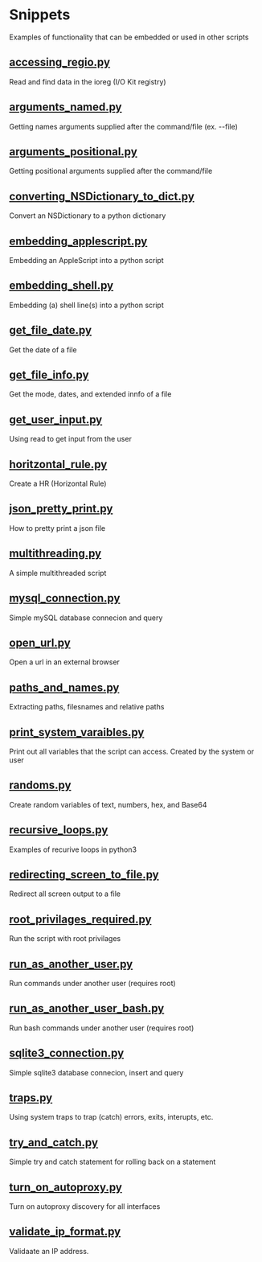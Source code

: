 # Snippets
Examples of functionality that can be embedded or used in other scripts

## [accessing_regio.py](https://github.com/thedzy/Python/blob/master/Snippets/accessing_regio.py)
Read and find data in the ioreg (I/O Kit registry)
## [arguments_named.py](https://github.com/thedzy/Python/blob/master/Snippets/arguments_named.py)
Getting names arguments supplied after the command/file (ex. --file)
## [arguments_positional.py](https://github.com/thedzy/Python/blob/master/Snippets/arguments_positional.py)
Getting positional arguments supplied after the command/file
## [converting_NSDictionary_to_dict.py](https://github.com/thedzy/Python/blob/master/Snippets/converting_NSDictionary_to_dict.py)
Convert an NSDictionary to a python dictionary
## [embedding_applescript.py](https://github.com/thedzy/Python/blob/master/Snippets/embedding_applescript.py)
Embedding an AppleScript into a python script
## [embedding_shell.py](https://github.com/thedzy/Python/blob/master/Snippets/embedding_shell.py)
Embedding (a) shell line(s) into a python script
## [get_file_date.py](https://github.com/thedzy/Python/blob/master/Snippets/get_file_date.py)
Get the date of a file
## [get_file_info.py](https://github.com/thedzy/Python/blob/master/Snippets/get_file_info.py)
Get the mode, dates, and extended innfo of a file
## [get_user_input.py](https://github.com/thedzy/Python/blob/master/Snippets/get_user_input.py)
Using read to get input from the user
## [horitzontal_rule.py](https://github.com/thedzy/Python/blob/master/Snippets/horitzontal_rule.py)
Create a HR (Horizontal Rule)
## [json_pretty_print.py](https://github.com/thedzy/Python/blob/master/Snippets/json_pretty_print.py)
How to pretty print a json file
## [multithreading.py](https://github.com/thedzy/Python/blob/master/Snippets/multithreading.py)
A simple multithreaded script
## [mysql_connection.py](https://github.com/thedzy/Python/blob/master/Snippets/mysql_connection.py)
Simple mySQL database connecion and query
## [open_url.py](https://github.com/thedzy/Python/blob/master/Snippets/open_url.py)
Open a url in an external browser
## [paths_and_names.py](https://github.com/thedzy/Python/blob/master/Snippets/paths_and_names.py)
Extracting paths, filesnames and relative paths
## [print_system_varaibles.py](https://github.com/thedzy/Python/blob/master/Snippets/print_system_varaibles.py)
Print out all variables that the script can access.  Created by the system or user
## [randoms.py](https://github.com/thedzy/Python/blob/master/Snippets/randoms.py)
Create random variables of text, numbers, hex, and Base64
## [recursive_loops.py](https://github.com/thedzy/Python/blob/master/Snippets/recursive_loops.py)
Examples of recurive loops in python3
## [redirecting_screen_to_file.py](https://github.com/thedzy/Python/blob/master/Snippets/redirecting_screen_to_file.py)
Redirect all screen output to a file
## [root_privilages_required.py](https://github.com/thedzy/Python/blob/master/Snippets/root_privilages_required.py)
Run the script with root privilages
## [run_as_another_user.py](https://github.com/thedzy/Python/blob/master/Snippets/run_as_another_user.py)
Run commands under another user (requires root)
## [run_as_another_user_bash.py](https://github.com/thedzy/Python/blob/master/Snippets/run_as_another_user_bash.py)
Run bash commands under another user (requires root)
## [sqlite3_connection.py](https://github.com/thedzy/Python/blob/master/Snippets/sqlite3_connection.py)
Simple sqlite3 database connecion, insert and query
## [traps.py](https://github.com/thedzy/Python/blob/master/Snippets/traps.py)
Using system traps to trap (catch) errors, exits, interupts, etc.
## [try_and_catch.py](https://github.com/thedzy/Python/blob/master/Snippets/try_and_catch.py)
Simple try and catch statement for rolling back on a statement
## [turn_on_autoproxy.py](https://github.com/thedzy/Python/blob/master/Snippets/turn_on_autoproxy.py)
Turn on autoproxy discovery for all interfaces
## [validate_ip_format.py](https://github.com/thedzy/Python/blob/master/Snippets/validate_ip_format.py)
Validaate an IP address.